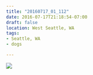 ```yaml
---
title: "20160717_01_112"
date: 2016-07-17T21:18:54-07:00
draft: false
location: West Seattle, WA
tags:
- Seattle, WA
- dogs

---
```

![](https://d17enza3bfujl8.cloudfront.net/20160717_01_112.jpg)
